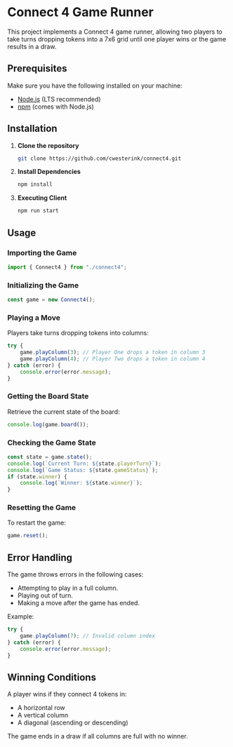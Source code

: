 # Connect 4 Game Runner

This project implements a Connect 4 game runner, allowing two players to take turns dropping tokens into a 7x6 grid until one player wins or the game results in a draw.

## Prerequisites
Make sure you have the following installed on your machine:
- [Node.js](https://nodejs.org/) (LTS recommended)
- [npm](https://www.npmjs.com/) (comes with Node.js)

## Installation

1. **Clone the repository**
   ```sh
   git clone https://github.com/cwesterink/connect4.git

2. **Install Dependencies**
   ```sh
   npm install
   
3. **Executing Client**
   ```sh
   npm run start
   
## Usage

### Importing the Game

```typescript
import { Connect4 } from "./connect4";
```

### Initializing the Game

```typescript
const game = new Connect4();
```
### Playing a Move

Players take turns dropping tokens into columns:

```typescript
try {
    game.playColumn(3); // Player One drops a token in column 3
    game.playColumn(4); // Player Two drops a token in column 4
} catch (error) {
    console.error(error.message);
}
```

### Getting the Board State

Retrieve the current state of the board:

```typescript
console.log(game.board());
```

### Checking the Game State

```typescript
const state = game.state();
console.log(`Current Turn: ${state.playerTurn}`);
console.log(`Game Status: ${state.gameStatus}`);
if (state.winner) {
    console.log(`Winner: ${state.winner}`);
}
```

### Resetting the Game

To restart the game:

```typescript
game.reset();
```

## Error Handling

The game throws errors in the following cases:

- Attempting to play in a full column.
- Playing out of turn.
- Making a move after the game has ended.

Example:

```typescript
try {
    game.playColumn(7); // Invalid column index
} catch (error) {
    console.error(error.message);
}
```

## Winning Conditions

A player wins if they connect 4 tokens in:
- A horizontal row
- A vertical column
- A diagonal (ascending or descending)

The game ends in a draw if all columns are full with no winner.


